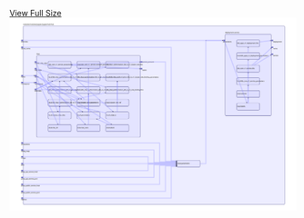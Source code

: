 [View Full Size](https://raw.githubusercontent.com/mingfang/terraform-k8s-modules/master/modules/jupyter/jupyterhub/hub/diagram.svg?sanitize=true)<img src="diagram.svg"/>
